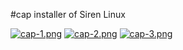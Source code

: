 #cap
installer of Siren Linux

[![cap-1.png](https://i.postimg.cc/7YQQ94gc/cap-1.png)](https://postimg.cc/3dmBrPfC)
[![cap-2.png](https://i.postimg.cc/NFFZGj66/cap-2.png)](https://postimg.cc/1VxvJPYX)
[![cap-3.png](https://i.postimg.cc/SNXHwjNq/cap-3.png)](https://postimg.cc/SJhZ9SMt)
